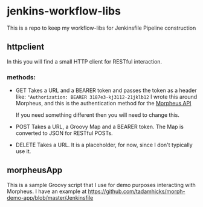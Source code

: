 # jenkins-workflow-libs

This is a repo to keep my workflow-libs for Jenkinsfile Pipeline construction

## httpclient

In this you will find a small HTTP client for RESTful interaction.  

### methods:

* GET
  Takes a URL and a BEARER token and passes the token as a header like: `"Authorization: BEARER 3187e3-kj3112-21jklb12`
  I wrote this around Morpheus, and this is the authentication method for the [Morpheus API](https://bertramdev.github.io/morpheus-apidoc/#authentication)

  If you need something different then you will need to change this.

* POST
  Takes a URL, a Groovy Map<?, ?> and a BEARER token.  The Map is converted to JSON for RESTful POSTs.

* DELETE
  Takes a URL.  It is a placeholder, for now, since I don't typically use it.

## morpheusApp

This is a sample Groovy script that I use for demo purposes interacting with Morpheus.  I have an example at https://github.com/tadamhicks/morph-demo-app/blob/master/Jenkinsfile


